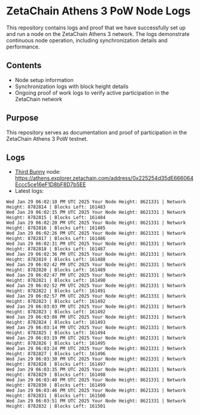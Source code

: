 # ZetaChain Athens 3 PoW Node Logs
This repository contains logs and proof that we have successfully set up and run a node on the ZetaChain Athens 3 network. The logs demonstrate continuous node operation, including synchronization details and performance.

## Contents
- Node setup information
- Synchronization logs with block height details
- Ongoing proof of work logs to verify active participation in the ZetaChain network

## Purpose
This repository serves as documentation and proof of participation in the ZetaChain Athens 3 PoW testnet.

## Logs

- [Third Bunny](https://thirdbunny.xyz/) node: https://athens.explorer.zetachain.com/address/0x225254d35dE666064Eccc5ce16eF1D8bF8D7b5EE
- Latest logs:
```
Wed Jan 29 06:02:10 PM UTC 2025 Your Node Height: 8621331 | Network Height: 8782814 | Blocks Left: 161483
Wed Jan 29 06:02:15 PM UTC 2025 Your Node Height: 8621331 | Network Height: 8782815 | Blocks Left: 161484
Wed Jan 29 06:02:20 PM UTC 2025 Your Node Height: 8621331 | Network Height: 8782816 | Blocks Left: 161485
Wed Jan 29 06:02:26 PM UTC 2025 Your Node Height: 8621331 | Network Height: 8782817 | Blocks Left: 161486
Wed Jan 29 06:02:31 PM UTC 2025 Your Node Height: 8621331 | Network Height: 8782818 | Blocks Left: 161487
Wed Jan 29 06:02:36 PM UTC 2025 Your Node Height: 8621331 | Network Height: 8782819 | Blocks Left: 161488
Wed Jan 29 06:02:42 PM UTC 2025 Your Node Height: 8621331 | Network Height: 8782820 | Blocks Left: 161489
Wed Jan 29 06:02:47 PM UTC 2025 Your Node Height: 8621331 | Network Height: 8782821 | Blocks Left: 161490
Wed Jan 29 06:02:52 PM UTC 2025 Your Node Height: 8621331 | Network Height: 8782822 | Blocks Left: 161491
Wed Jan 29 06:02:57 PM UTC 2025 Your Node Height: 8621331 | Network Height: 8782823 | Blocks Left: 161492
Wed Jan 29 06:03:03 PM UTC 2025 Your Node Height: 8621331 | Network Height: 8782823 | Blocks Left: 161492
Wed Jan 29 06:03:08 PM UTC 2025 Your Node Height: 8621331 | Network Height: 8782824 | Blocks Left: 161493
Wed Jan 29 06:03:14 PM UTC 2025 Your Node Height: 8621331 | Network Height: 8782825 | Blocks Left: 161494
Wed Jan 29 06:03:19 PM UTC 2025 Your Node Height: 8621331 | Network Height: 8782826 | Blocks Left: 161495
Wed Jan 29 06:03:24 PM UTC 2025 Your Node Height: 8621331 | Network Height: 8782827 | Blocks Left: 161496
Wed Jan 29 06:03:30 PM UTC 2025 Your Node Height: 8621331 | Network Height: 8782828 | Blocks Left: 161497
Wed Jan 29 06:03:35 PM UTC 2025 Your Node Height: 8621331 | Network Height: 8782829 | Blocks Left: 161498
Wed Jan 29 06:03:40 PM UTC 2025 Your Node Height: 8621331 | Network Height: 8782830 | Blocks Left: 161499
Wed Jan 29 06:03:46 PM UTC 2025 Your Node Height: 8621331 | Network Height: 8782831 | Blocks Left: 161500
Wed Jan 29 06:03:51 PM UTC 2025 Your Node Height: 8621331 | Network Height: 8782832 | Blocks Left: 161501
```
